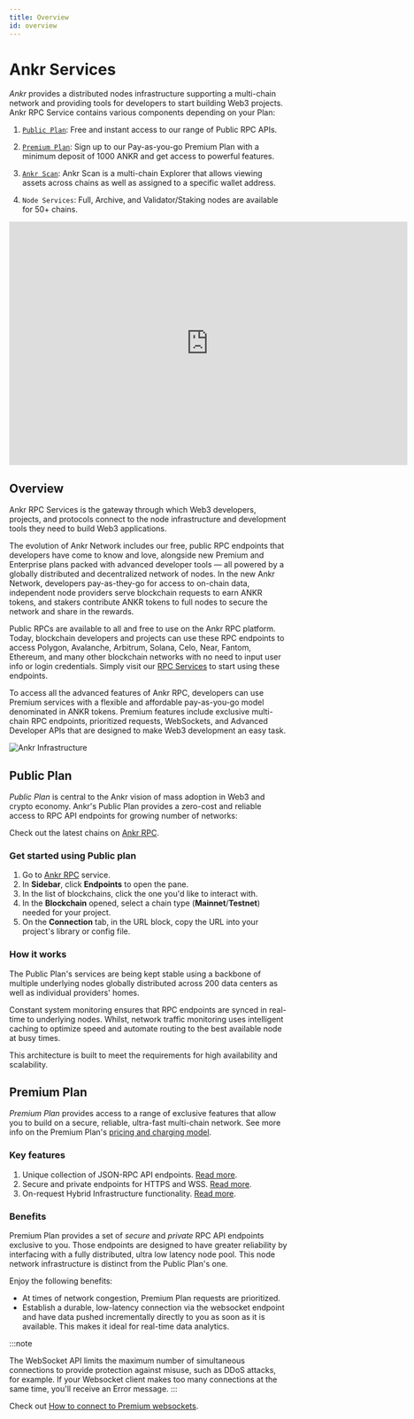 ```yaml
---
title: Overview
id: overview
---
```


# Ankr Services

*Ankr* provides a distributed nodes infrastructure supporting a multi-chain network and providing tools for developers to start building Web3 projects. Ankr RPC Service contains various components depending on your Plan:

1. [`Public Plan`](/build-blockchain/overview/#public-plan): Free and instant access to our range of Public RPC APIs.

2. [`Premium Plan`](/build-blockchain/overview/#premium-plan): Sign up to our Pay-as-you-go Premium Plan with a minimum deposit of 1000 ANKR and get access to powerful features.

3. [`Ankr Scan`](/build-blockchain/products/v2/scan/): Ankr Scan is a multi-chain Explorer that allows viewing assets across chains as well as assigned to a specific wallet address.

4. `Node Services`: Full, Archive, and Validator/Staking nodes are available for 50+ chains.

<iframe width="720" height="440" src="https://www.youtube.com/embed/4Qt0_TS6PKk" title="YouTube video player" frameborder="0" allow="accelerometer; autoplay; clipboard-write; encrypted-media; gyroscope; picture-in-picture" allowfullscreen></iframe>

## Overview

Ankr RPC Services is the gateway through which Web3 developers, projects, and protocols connect to the node infrastructure and development tools they need to build Web3 applications.

The evolution of Ankr Network includes our free, public RPC endpoints that developers have come to know and love, alongside new Premium and Enterprise plans packed with advanced developer tools — all powered by a globally distributed and decentralized network of nodes. In the new Ankr Network, developers pay-as-they-go for access to on-chain data, independent node providers serve blockchain requests to earn ANKR tokens, and stakers contribute ANKR tokens to full nodes to secure the network and share in the rewards.

Public RPCs are available to all and free to use on the Ankr RPC platform. Today, blockchain developers and projects can use these RPC endpoints to access Polygon, Avalanche, Arbitrum, Solana, Celo, Near, Fantom, Ethereum, and many other blockchain networks with no need to input user info or login credentials. Simply visit our [RPC Services](https://www.ankr.com/rpc/) to start using these endpoints.
 
To access all the advanced features of Ankr RPC, developers can use Premium services with a flexible and affordable pay-as-you-go model denominated in ANKR tokens. Premium features include exclusive multi-chain RPC endpoints, prioritized requests, WebSockets, and Advanced Developer APIs that are designed to make Web3 development an easy task.

![Ankr Infrastructure](@site/static/img/ankr-structure.png)

## Public Plan

*Public Plan* is central to the Ankr vision of mass adoption in Web3 and crypto economy. Ankr's Public Plan provides a zero-cost and reliable access to RPC API endpoints for growing number of networks:

Check out the latest chains on [Ankr RPC](https://www.ankr.com/rpc/).

### Get started using Public plan

1. Go to [Ankr RPC](https://www.ankr.com/rpc/) service.
2. In **Sidebar**, click **Endpoints** to open the pane.
3. In the list of blockchains, click the one you'd like to interact with.
4. In the **Blockchain** opened, select a chain type (**Mainnet**/**Testnet**) needed for your project.
5. On the **Connection** tab, in the URL block, copy the URL into your project's library or config file.

### How it works

The Public Plan's services are being kept stable using a backbone of multiple underlying nodes globally distributed across 200 data centers as well as individual providers' homes.

Constant system monitoring ensures that RPC endpoints are synced in real-time to underlying nodes. Whilst, network traffic monitoring uses intelligent caching to optimize speed and automate routing to the best available node at busy times.

This architecture is built to meet the requirements for high availability and scalability.

## Premium Plan

*Premium Plan* provides access to a range of exclusive features that allow you to build on a secure, reliable, ultra-fast multi-chain network. See more info on the Premium Plan's [pricing and charging model](/build-blockchain/pricing-plans/).

### Key features

1. Unique collection of JSON-RPC API endpoints. [Read more](/build-blockchain/products/v2/advanced-apis).
2. Secure and private endpoints for HTTPS and WSS. [Read more](/build-blockchain/overview/#benefits).
3. On-request Hybrid Infrastructure functionality. [Read more](/build-blockchain/products/v2/hybrid-infra).

### Benefits

Premium Plan provides a set of *secure* and *private* RPC API endpoints exclusive to you. Those endpoints are designed to have greater reliability by interfacing with a fully distributed, ultra low latency node pool. This node network infrastructure is distinct from the Public Plan's one.

Enjoy the following benefits:

* At times of network congestion, Premium Plan requests are prioritized.
* Establish a durable, low-latency connection via the websocket endpoint and have data pushed incrementally directly to you as soon as it is available. This makes it ideal for real-time data analytics.

:::note

The WebSocket API limits the maximum number of simultaneous connections to provide protection against misuse, such as DDoS attacks, for example. If your Websocket client makes too many connections at the same time, you'll receive an Error message.
:::

Check out [How to connect to Premium websockets](/build-blockchain/guides/websocket-premium).
